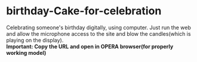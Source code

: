 # birthday-Cake-for-celebration
Celebrating someone's birthday digitally, using computer. Just run the web and allow the microphone access to the site and blow the candles(which is playing on the display).
<br>
<b>Important: Copy the URL and open in OPERA browser(for properly working model)

